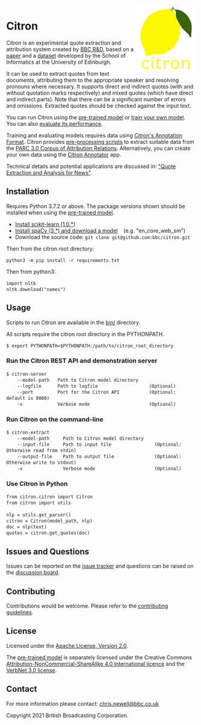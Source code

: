 <img src="./citron/public/img/citron_logo.png" alt="Citron logo" align="right">

# Citron #

Citron is an experimental quote extraction and attribution system created by [BBC R&D](https://www.bbc.co.uk/rd), based on a [paper](https://aclanthology.org/D13-1101/) and a [dataset](https://aclanthology.org/L16-1619/) developed by the School of Informatics at the University of Edinburgh.

It can be used to extract quotes from text documents, attributing them to the appropriate speaker and resolving pronouns where necessary. It supports direct and indirect quotes (with and without quotation marks respectively) and mixed quotes (which have direct and indirect parts). Note that there can be a significant number of errors and omissions. Extracted quotes should be checked against the input text.

You can run Citron using the [pre-trained model](./models/en_2021-11-15) or [train your own model](./scripts/train). You can also [evaluate its performance](./scripts/evaluate).

Training and evaluating models requires data using [Citron's Annotation Format](./docs/data_format.md). Citron provides [pre-processing scripts](./scripts/preprocess) to extract suitable data from the [PARC 3.0 Corpus of Attribution Relations](https://aclanthology.org/L16-1619/). Alternatively, you can create your own data using the [Citron Annotator](./scripts/annotator) app.

Technical details and potential applications are discussed in: ["Quote Extraction and Analysis for News"](./docs/DSJM_2018_paper_1.pdf).

## Installation ##
Requires Python 3.7.2 or above. The package versions shown should be installed when using the [pre-trained model](./models/en_2021-11-15).

- [Install scikit-learn (1.0.*)](https://scikit-learn.org/stable/install.html)
- [Install spaCy (3.*) and download a model](https://spacy.io/usage) &nbsp;&nbsp; (e.g. "en_core_web_sm")
- Download the source code: ```git clone git@github.com:bbc/citron.git```

Then from the citron root directory:

    python3 -m pip install -r requirements.txt

Then from python3:

    import nltk
    nltk.download("names")

## Usage  ##

Scripts to run Citron are available in the [bin/](./bin/) directory.

All scripts require the citron root directory in the PYTHONPATH.

    $ export PYTHONPATH=$PYTHONPATH:/path/to/citron_root_directory

### Run the Citron REST API and demonstration server ###
    
    $ citron-server
        --model-path   Path to Citron model directory
        --logfile      Path to logfile                   (Optional)
        --port         Port for the Citron API           (Optional: default is 8080)
        -v             Verbose mode                      (Optional)

### Run Citron on the command-line ###

    $ citron-extract
        --model-path     Path to Citron model directory
        --input-file     Path to input file                (Optional: Otherwise read from stdin)
        --output-file    Path to output file               (Optional: Otherwise write to stdout)
        -v               Verbose mode                      (Optional)

### Use Citron in Python ###

    from citron.citron import Citron
    from citron import utils
    
    nlp = utils.get_parser()
    citron = Citron(model_path, nlp)
    doc = nlp(text)
    quotes = citron.get_quotes(doc)

## Issues and Questions ##
Issues can be reported on the [issue tracker](https://github.com/bbc/citron/issues) and questions can be raised on the [discussion board](https://github.com/bbc/citron/discussions/categories/q-a).

## Contributing ##

Contributions would be welcome. Please refer to the [contributing guidelines](./CONTRIBUTING.md).

## License ##

Licensed under the [Apache License, Version 2.0](./LICENSE).

The [pre-trained model](./models/en_2021-11-15) is separately licensed under the Creative Commons [Attribution-NonCommercial-ShareAlike 4.0 International licence](./models/en_2021-11-15/CC_BY-NC-SA_4.0.txt) and the [VerbNet 3.0 license](./models/en_2021-11-15/verbnet-license.3.0.txt).

## Contact ##

For more information please contact: [chris.newell@bbc.co.uk](mailto:chris.newell@bbc.co.uk)

Copyright 2021 British Broadcasting Corporation.
